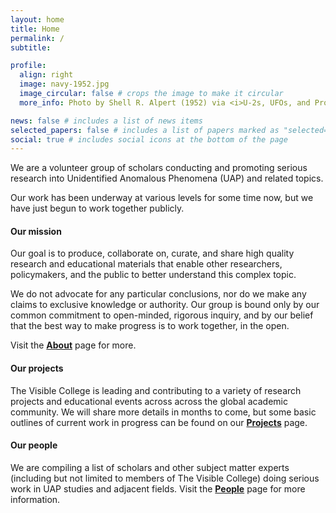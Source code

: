 ```yaml
---
layout: home
title: Home
permalink: /
subtitle:

profile:
  align: right
  image: navy-1952.jpg
  image_circular: false # crops the image to make it circular
  more_info: Photo by Shell R. Alpert (1952) via <i>U-2s, UFOs, and Project Blue Book</i> &middot; <a href='https://www.history.navy.mil/browse-by-topic/disasters-and-phenomena/u2s-ufos-and-operation-blue-book.html'>www.history.navy.mil</a>

news: false # includes a list of news items
selected_papers: false # includes a list of papers marked as "selected={true}"
social: true # includes social icons at the bottom of the page
---
```


We are a volunteer group of scholars conducting and promoting serious research into Unidentified Anomalous Phenomena (UAP) and related topics.

Our work has been underway at various levels for some time now, but we have just begun to work together publicly.

#### Our **mission**

Our goal is to produce, collaborate on, curate, and share high quality research and educational materials that enable other researchers, policymakers, and the public to better understand this complex topic.

We do not advocate for any particular conclusions, nor do we make any claims to exclusive knowledge or authority. Our group is bound only by our common commitment to open-minded, rigorous inquiry, and by our belief that the best way to make progress is to work together, in the open.

Visit the **[About](/about)** page for more.

#### Our **projects**

The Visible College is leading and contributing to a variety of research projects and educational events across across the global academic community. We will share more details in months to come, but some basic outlines of current work in progress can be found on our **[Projects](/projects)** page.

#### Our **people**

We are compiling a list of scholars and other subject matter experts (including but not limited to members of The Visible College) doing serious work in UAP studies and adjacent fields. Visit the **[People](/people)** page for more information.